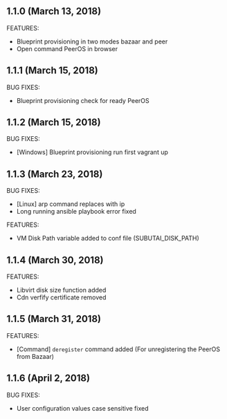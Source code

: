 ## 1.1.0 (March 13, 2018)

FEATURES:

  - Blueprint provisioning in two modes bazaar and peer
  - Open command PeerOS in browser
    
## 1.1.1 (March 15, 2018)

BUG FIXES:

  - Blueprint provisioning check for ready PeerOS 

## 1.1.2 (March 15, 2018)

BUG FIXES:

  - [Windows] Blueprint provisioning run first vagrant up   

## 1.1.3 (March 23, 2018)

BUG FIXES:

  - [Linux] arp command replaces with ip
  - Long running ansible playbook error fixed

FEATURES:

  - VM Disk Path variable added to conf file (SUBUTAI_DISK_PATH)

## 1.1.4 (March 30, 2018)

FEATURES: 
  - Libvirt disk size function added
  - Cdn verfify certificate removed
  
## 1.1.5 (March 31, 2018) 

FEATURES:
  - [Command] `deregister` command added (For unregistering the PeerOS from Bazaar)
 
## 1.1.6 (April 2, 2018)

 BUG FIXES:
   - User configuration values case sensitive fixed 
